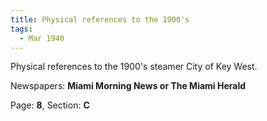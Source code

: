 ```yaml
---  
title: Physical references to the 1900's  
tags:  
  - Mar 1940  
---  
```

  
Physical references to the 1900's steamer City of Key West.  
  
Newspapers: **Miami Morning News or The Miami Herald**  
  
Page: **8**, Section: **C** 
